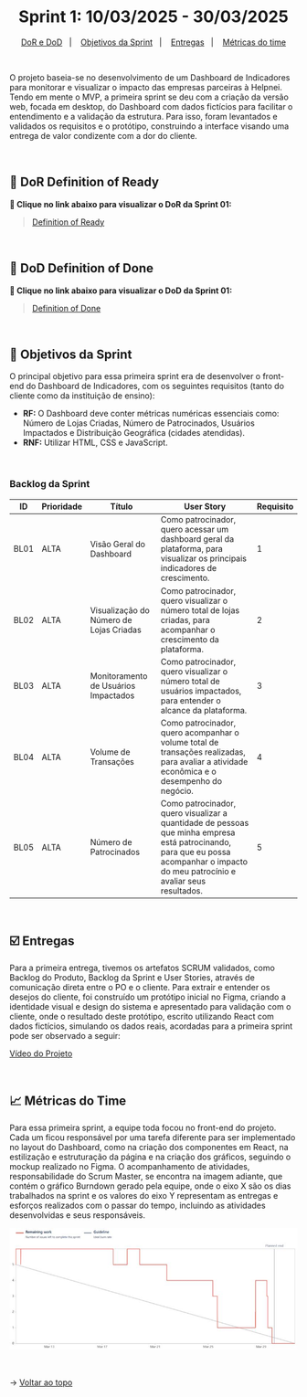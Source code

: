 <span id="topo">

<h1 align="center">Sprint 1: 10/03/2025 - 30/03/2025</h1>

<p align="center">
    <a href="#dor-dod">DoR e DoD</a> &nbsp |&nbsp &nbsp
    <a href="#objetivos">Objetivos da Sprint</a> &nbsp |&nbsp &nbsp
    <a href="#entregas">Entregas</a> &nbsp |&nbsp &nbsp
    <a href="#metricas">Métricas do time</a> 
</p>

<br>

O projeto baseia-se no desenvolvimento de um Dashboard de Indicadores para monitorar e visualizar o impacto das empresas parceiras à Helpnei. Tendo em mente o MVP, a primeira sprint se deu com a criação da versão web, focada em desktop, do Dashboard com dados fictícios para facilitar o entendimento e a validação da estrutura. Para isso, foram levantados e validados os requisitos e o protótipo, construindo a interface visando uma entrega de valor condizente com a dor do cliente.

<br>

<span id="dor-dod">

## 📍 DoR Definition of Ready
**:link: Clique no link abaixo para visualizar o DoR da Sprint 01:**  
> [Definition of Ready](https://docs.google.com/document/d/1_yX0LBt2_SmMM5A1oGvAi57aOLmhgI5GVjWYFB8OikM/edit?tab=t.0)

<br>

## 📍 DoD Definition of Done
**:link: Clique no link abaixo para visualizar o DoD da Sprint 01:**  
> [Definition of Done](https://docs.google.com/document/d/142-spFvZzo04tRTbLO0dZs-c4uruG32qb-unrMd3bJ0/edit?usp=sharing)

<br>

<span id="objetivos">
    
## 🎯 Objetivos da Sprint
O principal objetivo para essa primeira sprint era de desenvolver o front-end do Dashboard de Indicadores, com os seguintes requisitos (tanto do cliente como da instituição de ensino):
- **RF:** O Dashboard deve conter métricas numéricas essenciais como: Número de Lojas Criadas, Número de Patrocinados, Usuários Impactados e Distribuição Geográfica (cidades atendidas).
- **RNF:** Utilizar HTML, CSS e JavaScript.

<br>

### Backlog da Sprint 

| ID |   Prioridade   |   Título   |   User Story   |   Requisito   |
| --- | --- | --- | --- | --- |
| BL01 | ALTA | Visão Geral do Dashboard |Como patrocinador, quero acessar um dashboard geral da plataforma, para visualizar os principais indicadores de crescimento.| 1 |
| BL02 | ALTA | Visualização do Número de Lojas Criadas |Como patrocinador, quero visualizar o número total de lojas criadas, para acompanhar o crescimento da plataforma.| 2 |
| BL03 | ALTA | Monitoramento de Usuários Impactados |Como patrocinador, quero visualizar o número total de usuários impactados, para entender o alcance da plataforma.| 3 |
| BL04 | ALTA | Volume de Transações |Como patrocinador, quero acompanhar o volume total de transações realizadas, para avaliar a atividade econômica e o desempenho do negócio.| 4 |
| BL05 | ALTA | Número de Patrocinados | Como patrocinador, quero visualizar a quantidade de pessoas que minha empresa está patrocinando, para que eu possa acompanhar o impacto do meu patrocínio e avaliar seus resultados.| 5 |

<br>

<span id="entregas">
        
## ☑️ Entregas

Para a primeira entrega, tivemos os artefatos SCRUM validados, como Backlog do Produto, Backlog da Sprint e User Stories, através de comunicação direta entre o PO e o cliente.
Para extrair e entender os desejos do cliente, foi construído um protótipo inicial no Figma, criando a identidade visual e design do sistema e apresentado para validação com o cliente, onde o resultado deste protótipo, escrito utilizando React com dados fictícios, simulando os dados reais, acordadas para a primeira sprint pode ser observado a seguir:

<a href='https://youtu.be/FqiySP5TJ9k'>Vídeo do Projeto</a>

<br>

<span id="metricas">
    
## 📈 Métricas do Time
Para essa primeira sprint, a equipe toda focou no front-end do projeto.
Cada um ficou responsável por uma tarefa diferente para ser implementado no layout do Dashboard, como na criação dos componentes em React, na estilização e estruturação da página e na criação dos gráficos, seguindo o mockup realizado no Figma. 
O acompanhamento de atividades, responsabilidade do Scrum Master, se encontra na imagem adiante, que contém o gráfico Burndown gerado pela equipe, onde o eixo X são os dias trabalhados na sprint e os valores do eixo Y representam as entregas e esforços realizados com o passar do tempo, incluindo as atividades desenvolvidas e seus responsáveis.

<div align="center">
    
![Burndown Chart](https://github.com/gbmedeiros00/testeee/blob/main/burndown-sprin1.jpg)
</div>

<br>

→ [Voltar ao topo](#topo)
